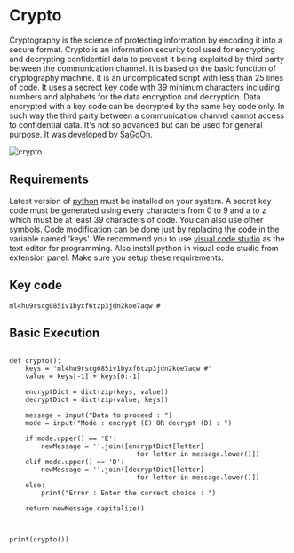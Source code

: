 # Crypto

Cryptography is the science of protecting information by encoding it into a secure format. Crypto is an information security tool used for encrypting and decrypting confidential data to prevent it being exploited by third party between the communication channel. It is based on the basic function of cryptography machine. It is an uncomplicated script with less than 25 lines of code. It uses a secrect key code with 39 minimum characters including numbers and alphabets for the data encryption and decryption. Data encrypted with a key code can be decrypted by the same key code only. In such way the third party between a communication channel cannot access to confidential data. It's not so advanced but can be used for general purpose. It was developed by [SaGoOn](http://sagooon.renderforestsites.com).


![crypto](https://user-images.githubusercontent.com/74248485/99026212-962e4600-2592-11eb-860c-82c460e3f30f.png)


## Requirements

Latest version of [python](https://python.org) must be installed on your system. A secret key code must be generated using every characters from 0 to 9 and a to z which must be at least 39 characters of code. You can also use other symbols. Code modification can be done just by replacing the code in the variable named 'keys'. We recommend you to use [visual code studio](https://code.visualstudio.com/) as the text editor for programming. Also install python in visual code studio from extension panel. Make sure you setup these requirements.


## Key code

~~~
ml4hu9rscg085iv1byxf6tzp3jdn2koe7aqw #
~~~




## Basic Execution

```

def crypto():
    keys = "ml4hu9rscg085iv1byxf6tzp3jdn2koe7aqw #"
    value = keys[-1] + keys[0:-1]
    
    encryptDict = dict(zip(keys, value))
    decryptDict = dict(zip(value, keys))

    message = input("Data to proceed : ")
    mode = input("Mode : encrypt (E) OR decrypt (D) : ")

    if mode.upper() == 'E':
        newMessage = ''.join([encryptDict[letter] 
                                for letter in message.lower()]) 
    elif mode.upper() == 'D':
        newMessage = ''.join([decryptDict[letter] 
                                for letter in message.lower()])
    else: 
        print("Error : Enter the correct choice : ")
                
    return newMessage.capitalize()



print(crypto())
